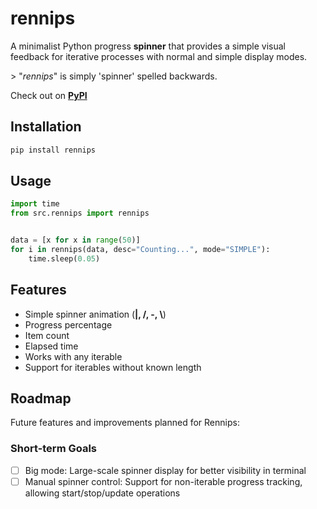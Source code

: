 # rennips

A minimalist Python progress **spinner** that provides a simple visual feedback for iterative processes with normal and simple display modes.

\> "*rennips*" is simply 'spinner' spelled backwards. 

Check out on [**PyPI**](https://pypi.org/project/rennips/0.1.0/)



## Installation

```bash
pip install rennips
```



## Usage

```python
import time
from src.rennips import rennips


data = [x for x in range(50)]
for i in rennips(data, desc="Counting...", mode="SIMPLE"):
    time.sleep(0.05)
```



## Features

- Simple spinner animation (**|, /, -, \\**)
- Progress percentage
- Item count
- Elapsed time
- Works with any iterable
- Support for iterables without known length



## Roadmap

Future features and improvements planned for Rennips:

### Short-term Goals
- [ ] Big mode: Large-scale spinner display for better visibility in terminal
- [ ] Manual spinner control: Support for non-iterable progress tracking, allowing start/stop/update operations

